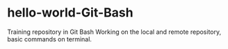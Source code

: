 # hello-world-Git-Bash

Training repository in Git Bash
Working on the local and remote repository, basic commands on terminal.
